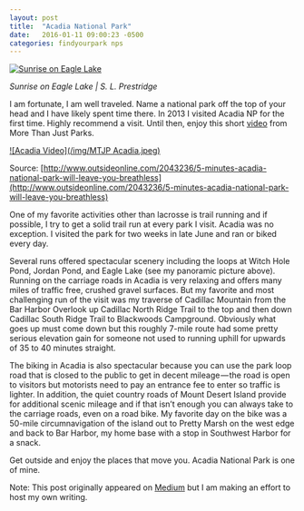 ```yaml
---
layout: post
title:  "Acadia National Park"
date:   2016-01-11 09:00:23 -0500
categories: findyourpark nps
---
```


[![Sunrise on Eagle Lake](https://c2.staticflickr.com/8/7337/9092786386_277658582b_b.jpg)](https://flic.kr/p/eRuUB5)

<cite>Sunrise on Eagle Lake | S. L. Prestridge</cite>

I am fortunate, I am well traveled. Name a national park off the top of your head and I have likely spent time there. In 2013 I visited Acadia NP for the first time. Highly recommend a visit. Until then, enjoy this short [video](https://vimeo.com/148834441) from More Than Just Parks.

[![Acadia Video](/img/MTJP Acadia.jpeg)](https://vimeo.com/148834441)

Source: [http://www.outsideonline.com/2043236/5-minutes-acadia-national-park-will-leave-you-breathless](http://www.outsideonline.com/2043236/5-minutes-acadia-national-park-will-leave-you-breathless)

One of my favorite activities other than lacrosse is trail running and if possible, I try to get a solid trail run at every park I visit. Acadia was no exception. I visited the park for two weeks in late June and ran or biked every day.

Several runs offered spectacular scenery including the loops at Witch Hole Pond, Jordan Pond, and Eagle Lake (see my panoramic picture above). Running on the carriage roads in Acadia is very relaxing and offers many miles of traffic free, crushed gravel surfaces. But my favorite and most challenging run of the visit was my traverse of Cadillac Mountain from the Bar Harbor Overlook up Cadillac North Ridge Trail to the top and then down Cadillac South Ridge Trail to Blackwoods Campground. Obviously what goes up must come down but this roughly 7-mile route had some pretty serious elevation gain for someone not used to running uphill for upwards of 35 to 40 minutes straight.

The biking in Acadia is also spectacular because you can use the park loop road that is closed to the public to get in decent mileage — the road is open to visitors but motorists need to pay an entrance fee to enter so traffic is lighter. In addition, the quiet country roads of Mount Desert Island provide for additional scenic mileage and if that isn’t enough you can always take to the carriage roads, even on a road bike. My favorite day on the bike was a 50-mile circumnavigation of the island out to Pretty Marsh on the west edge and back to Bar Harbor, my home base with a stop in Southwest Harbor for a snack.

Get outside and enjoy the places that move you. Acadia National Park is one of mine.

Note: This post originally appeared on [Medium](https://medium.com/@sprestridge/acadia-national-park-fbfa61f22480#.55killcq5) but I am making an effort to host my own writing.

